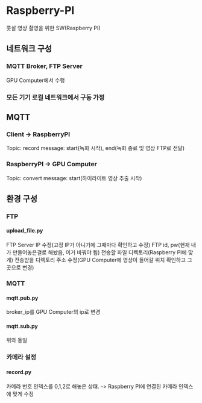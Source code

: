 # Raspberry-PI
풋살 영상 촬영을 위한 SW(Raspberry PI)

## 네트워크 구성
### MQTT Broker, FTP Server
GPU Computer에서 수행 
### 모든 기기 로컬 네트워크에서 구동 가정

## MQTT
### Client -> RaspberryPI
Topic: record
message: start(녹화 시작), end(녹화 종료 및 영상 FTP로 전달)

### RaspberryPI -> GPU Computer
Topic: convert
message: start(하이라이트 영상 추출 시작)


## 환경 구성
### FTP
#### upload_file.py
FTP Server IP 수정(고정 IP가 아니기에 그때마다 확인하고 수정)
FTP id, pw(현재 내가 만들어놓은걸로 해놨음, 이거 바꿔야 됨)
전송할 파일 디렉토리(Raspberry PI에 맞게)
전송받을 디렉토리 주소 수정(GPU Computer에 영상이 들어갈 위치 확인하고 그곳으로 변경)


### MQTT
#### mqtt.pub.py
broker_ip를 GPU Computer의 ip로 변경
#### mqtt.sub.py
위와 동일

### 카메라 설정
#### record.py
카메라 번호 인덱스를 0,1,2로 해놓은 상태.
-> Raspberry PI에 연결된 카메라 인덱스에 맞게 수정